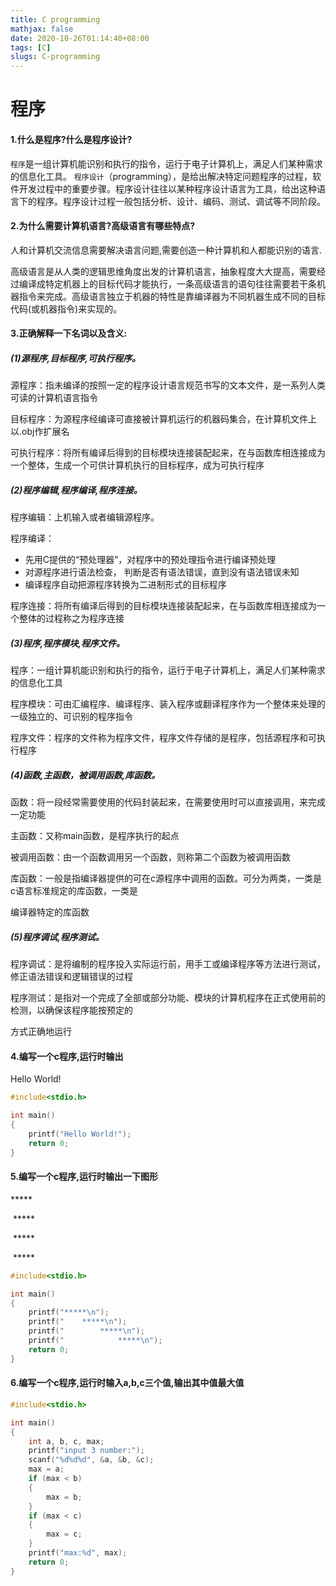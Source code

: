 ```yaml
---
title: C programming
mathjax: false
date: 2020-10-26T01:14:40+08:00
tags: [C]
slugs: C-programming
---
```


# 程序

#### 1.什么是程序?什么是程序设计?

`程序`是一组计算机能识别和执行的指令，运行于电子计算机上，满足人们某种需求的信息化工具。
`程序设计`（programming），是给出解决特定问题程序的过程，软件开发过程中的重要步骤。程序设计往往以某种程序设计语言为工具，给出这种语言下的程序。程序设计过程一般包括分析、设计、编码、测试、调试等不同阶段。

#### 2.为什么需要计算机语言?高级语言有哪些特点?

人和计算机交流信息需要解决语言问题,需要创造一种计算机和人都能识别的语言.

高级语言是从人类的逻辑思维角度出发的计算机语言，抽象程度大大提高，需要经过编译成特定机器上的目标代码才能执行，一条高级语言的语句往往需要若干条机器指令来完成。高级语言独立于机器的特性是靠编译器为不同机器生成不同的目标代码(或机器指令)来实现的。

#### 3.正确解释一下名词以及含义:

##### (1)源程序,目标程序,可执行程序。

 源程序：指未编译的按照一定的程序设计语言规范书写的文本文件，是一系列人类可读的计算机语言指令

 目标程序：为源程序经编译可直接被计算机运行的机器码集合，在计算机文件上以.obj作扩展名

 可执行程序：将所有编译后得到的目标模块连接装配起来，在与函数库相连接成为一个整体，生成一个可供计算机执行的目标程序，成为可执行程序

##### (2)程序编辑,程序编译,程序连接。

程序编辑：上机输入或者编辑源程序。

程序编译：

- 先用C提供的“预处理器”，对程序中的预处理指令进行编译预处理
- 对源程序进行语法检查， 判断是否有语法错误，直到没有语法错误未知
- 编译程序自动把源程序转换为二进制形式的目标程序

程序连接：将所有编译后得到的目标模块连接装配起来，在与函数库相连接成为一个整体的过程称之为程序连接

##### (3)程序,程序模块,程序文件。

程序：一组计算机能识别和执行的指令，运行于电子计算机上，满足人们某种需求的信息化工具

程序模块：可由汇编程序、编译程序、装入程序或翻译程序作为一个整体来处理的一级独立的、可识别的程序指令

程序文件：程序的文件称为程序文件，程序文件存储的是程序，包括源程序和可执行程序

##### (4)函数,主函数，被调用函数,库函数。

函数：将一段经常需要使用的代码封装起来，在需要使用时可以直接调用，来完成一定功能

主函数：又称main函数，是程序执行的起点

被调用函数：由一个函数调用另一个函数，则称第二个函数为被调用函数

库函数：一般是指编译器提供的可在c源程序中调用的函数。可分为两类，一类是c语言标准规定的库函数，一类是

 编译器特定的库函数

##### (5)程序调试,程序测试。

程序调试：是将编制的程序投入实际运行前，用手工或编译程序等方法进行测试，修正语法错误和逻辑错误的过程

程序测试：是指对一个完成了全部或部分功能、模块的计算机程序在正式使用前的检测，以确保该程序能按预定的

 方式正确地运行

#### 4.编写一个c程序,运行时输出

Hello World!

```c
#include<stdio.h>

int main()
{
    printf("Hello World!");
    return 0;
}
```

#### 5.编写一个c程序,运行时输出一下图形

\*\****

​	\*\****

​		\*\****

​			\*\****

```c
#include<stdio.h>

int main()
{
    printf("*****\n");
    printf("    *****\n");
    printf("        *****\n");
    printf("            *****\n");
    return 0;
}
```

#### 6.编写一个c程序,运行时输入a,b,c三个值,输出其中值最大值

```c
#include<stdio.h>

int main()
{
    int a, b, c, max;
    printf("input 3 number:");
    scanf("%d%d%d", &a, &b, &c);
    max = a;
    if (max < b)
    {
        max = b;
    }
    if (max < c)
    {
        max = c;
    }
    printf("max:%d", max);
    return 0;
}
```

